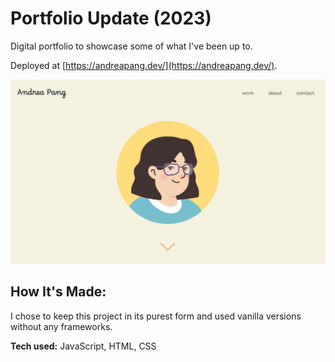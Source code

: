 # Portfolio Update (2023)

Digital portfolio to showcase some of what I've been up to.

Deployed at [https://andreapang.dev/](https://andreapang.dev/).

![Screenshot of landing page](assets/images/ss-portfolio.PNG)

## How It's Made:

I chose to keep this project in its purest form and used vanilla versions without any frameworks.

**Tech used:** JavaScript, HTML, CSS